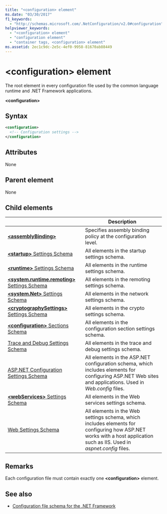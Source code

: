 ```yaml
---
title: "<configuration> element"
ms.date: "03/30/2017"
f1_keywords: 
  - "http://schemas.microsoft.com/.NetConfiguration/v2.0#configuration"
helpviewer_keywords: 
  - "<configuration> element"
  - "configuration element"
  - "container tags, <configuration> element"
ms.assetid: 2ec1c9dc-2e5c-4ef0-9958-81670ab88449
---
```


# \<configuration> element

The root element in every configuration file used by the common language runtime and .NET Framework applications.

**\<configuration>**

## Syntax

```xml
<configuration>
  <!-- Configuration settings -->
</configuration>
```

## Attributes

None

## Parent element

None

## Child elements

|     | Description |
| --- | ----------- |
| [**\<assemblyBinding>**](assemblybinding-element-for-configuration.md) | Specifies assembly binding policy at the configuration level.|
| [**\<startup>** Settings Schema](./startup/index.md) | All elements in the startup settings schema. |
| [**\<runtime>** Settings Schema](./runtime/index.md) | All elements in the runtime settings schema. |
| [**\<system.runtime.remoting>** Settings Schema](/previous-versions/dotnet/netframework-4.0/z415cf9a(v=vs.100)) | All elements in the remoting settings schema. |
| [**\<system.Net>** Settings Schema](./network/index.md) | All elements in the network settings schema. |
| [**\<cryptographySettings>** Settings Schema](./cryptography/index.md) | All elements in the crypto settings schema. |
| [**\<configuration>** Sections Schema](configuration-sections-schema.md) | All elements in the configuration section settings schema. |
| [Trace and Debug Settings Schema](./trace-debug/index.md) | All elements in the trace and debug settings schema. |
| [ASP.NET Configuration Settings Schema](/previous-versions/dotnet/netframework-4.0/b5ysx397(v=vs.100)) | All elements in the ASP.NET configuration schema, which includes elements for configuring ASP.NET Web sites and applications. Used in *Web.config* files. |
| [**\<webServices>** Settings Schema](/previous-versions/dotnet/netframework-4.0/cctwteet(v=vs.100)) | All elements in the Web services settings schema. |
| [Web Settings Schema](./web/index.md) | All elements in the Web settings schema, which includes elements for configuring how ASP.NET works with a host application such as IIS. Used in *aspnet.config* files. |

## Remarks

Each configuration file must contain exactly one **\<configuration>** element.

## See also

- [Configuration file schema for the .NET Framework](index.md)
